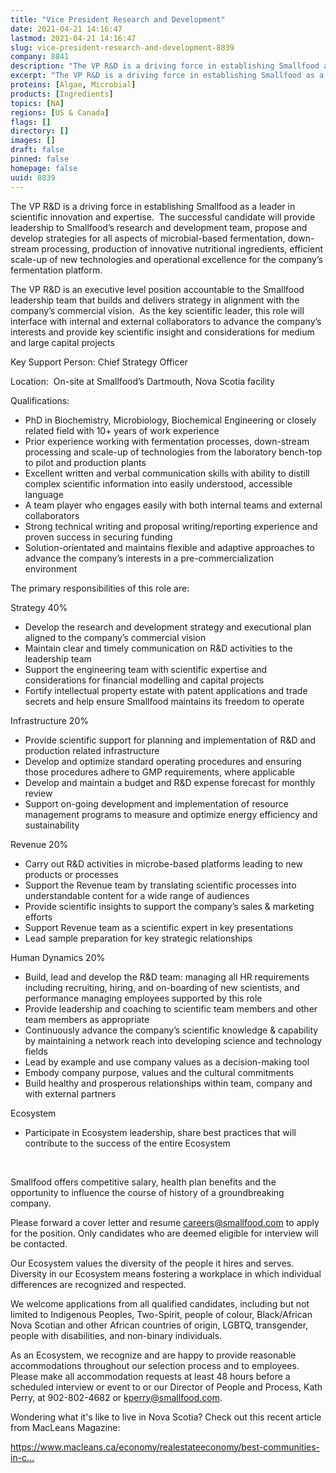```yaml
---
title: "Vice President Research and Development"
date: 2021-04-21 14:16:47
lastmod: 2021-04-21 14:16:47
slug: vice-president-research-and-development-8839
company: 8841
description: "The VP R&D is a driving force in establishing Smallfood as a leader in scientific innovation and expertise.  The successful candidate will provide leadership to Smallfood’s research and development team, propose and develop strategies for all aspects of microbial-based fermentation, down-stream processing, production of innovative nutritional ingredients, efficient scale-up of new technologies and operational excellence for the company’s fermentation platform. "
excerpt: "The VP R&D is a driving force in establishing Smallfood as a leader in scientific innovation and expertise.  The successful candidate will provide leadership to Smallfood’s research and development team, propose and develop strategies for all aspects of microbial-based fermentation, down-stream processing, production of innovative nutritional ingredients, efficient scale-up of new technologies and operational excellence for the company’s fermentation platform. "
proteins: [Algae, Microbial]
products: [Ingredients]
topics: [NA]
regions: [US & Canada]
flags: []
directory: []
images: []
draft: false
pinned: false
homepage: false
uuid: 8839
---
```

<p>The VP R&D is a driving force in establishing Smallfood as a leader in scientific innovation and expertise.  The successful candidate will provide leadership to Smallfood’s research and development team, propose and develop strategies for all aspects of microbial-based fermentation, down-stream processing, production of innovative nutritional ingredients, efficient scale-up of new technologies and operational excellence for the company’s fermentation platform. </p>
<p>The VP R&D is an executive level position accountable to the Smallfood leadership team that builds and delivers strategy in alignment with the company’s commercial vision.  As the key scientific leader, this role will interface with internal and external collaborators to advance the company’s interests and provide key scientific insight and considerations for medium and large capital projects</p>
<p>Key Support Person: Chief Strategy Officer</p>
<p>Location:  On-site at Smallfood’s Dartmouth, Nova Scotia facility</p>
<p>Qualifications:</p>
<ul>
<li>PhD in Biochemistry, Microbiology, Biochemical Engineering or closely related field with 10+ years of work experience</li>
<li>Prior experience working with fermentation processes, down-stream processing and scale-up of technologies from the laboratory bench-top to pilot and production plants</li>
<li>Excellent written and verbal communication skills with ability to distill complex scientific information into easily understood, accessible language</li>
<li>A team player who engages easily with both internal teams and external collaborators</li>
<li>Strong technical writing and proposal writing/reporting experience and proven success in securing funding</li>
<li>Solution-orientated and maintains flexible and adaptive approaches to advance the company’s interests in a pre-commercialization environment</li>
</ul>
<p>The primary responsibilities of this role are:</p>
<p>Strategy 40%</p>
<ul>
<li>Develop the research and development strategy and executional plan aligned to the company’s commercial vision</li>
<li>Maintain clear and timely communication on R&D activities to the leadership team</li>
<li>Support the engineering team with scientific expertise and considerations for financial modelling and capital projects</li>
<li>Fortify intellectual property estate with patent applications and trade secrets and help ensure Smallfood maintains its freedom to operate</li>
</ul>
<p>Infrastructure 20%</p>
<ul>
<li>Provide scientific support for planning and implementation of R&D and production related infrastructure</li>
<li>Develop and optimize standard operating procedures and ensuring those procedures adhere to GMP requirements, where applicable</li>
<li>Develop and maintain a budget and R&D expense forecast for monthly review</li>
<li>Support on-going development and implementation of resource management programs to measure and optimize energy efficiency and sustainability </li>
</ul>
<p>Revenue 20%</p>
<ul>
<li>Carry out R&D activities in microbe-based platforms leading to new products or processes</li>
<li>Support the Revenue team by translating scientific processes into understandable content for a wide range of audiences</li>
<li>Provide scientific insights to support the company’s sales & marketing efforts</li>
<li>Support Revenue team as a scientific expert in key presentations</li>
<li>Lead sample preparation for key strategic relationships</li>
</ul>
<p>Human Dynamics 20%</p>
<ul>
<li>Build, lead and develop the R&D team: managing all HR requirements including recruiting, hiring, and on-boarding of new scientists, and performance managing employees supported by this role</li>
<li>Provide leadership and coaching to scientific team members and other team members as appropriate</li>
<li>Continuously advance the company’s scientific knowledge & capability by maintaining a network reach into developing science and technology fields</li>
<li>Lead by example and use company values as a decision-making tool</li>
<li>Embody company purpose, values and the cultural commitments</li>
<li>Build healthy and prosperous relationships within team, company and with external partners</li>
</ul>
<p>Ecosystem</p>
<ul>
<li>Participate in Ecosystem leadership, share best practices that will contribute to the success of the entire Ecosystem</li>
</ul>
<p> </p>
<p>Smallfood offers competitive salary, health plan benefits and the opportunity to influence the course of history of a groundbreaking company.</p>
<p>Please forward a cover letter and resume <a href="mailto:careers@smallfood.com">careers@smallfood.com</a> to apply for the position. Only candidates who are deemed eligible for interview will be contacted.</p>
<p>Our Ecosystem values the diversity of the people it hires and serves. Diversity in our Ecosystem means fostering a workplace in which individual differences are recognized and respected.</p>
<p>We welcome applications from all qualified candidates, including but not limited to Indigenous Peoples, Two-Spirit, people of colour, Black/African Nova Scotian and other African countries of origin, LGBTQ, transgender, people with disabilities, and non-binary individuals.  </p>
<p>As an Ecosystem, we recognize and are happy to provide reasonable accommodations throughout our selection process and to employees. Please make all accommodation requests at least 48 hours before a scheduled interview or event to or our Director of People and Process, Kath Perry, at 902-802-4682 or <a href="mailto:kperry@smallfood.com">kperry@smallfood.com</a>.</p>
<p>Wondering what it's like to live in Nova Scotia? Check out this recent article from MacLeans Magazine:</p>
<p><a href="https://www.macleans.ca/economy/realestateeconomy/best-communities-in-canada-why-atlantic-canada-comes-out-on-top/">https://www.macleans.ca/economy/realestateeconomy/best-communities-in-c…</a></p>
